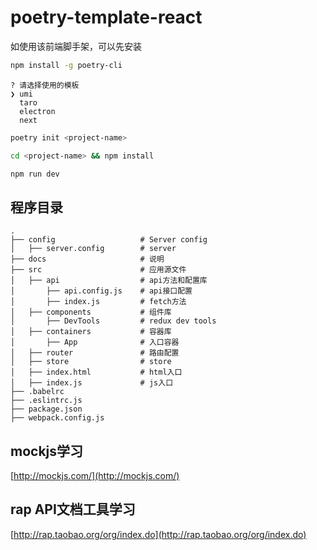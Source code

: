# poetry-template-react

如使用该前端脚手架，可以先安装

```bash
npm install -g poetry-cli
```

```
? 请选择使用的模板
❯ umi
  taro
  electron
  next
```

```bash
poetry init <project-name>

cd <project-name> && npm install

npm run dev
```

## 程序目录

```
.
├── config                   # Server config
│   ├── server.config        # server
├── docs                     # 说明
├── src                      # 应用源文件
│   ├── api                  # api方法和配置库
│       ├── api.config.js    # api接口配置
│       ├── index.js         # fetch方法
│   ├── components           # 组件库
│       ├── DevTools         # redux dev tools
│   ├── containers           # 容器库
│       ├── App              # 入口容器
│   ├── router               # 路由配置
│   ├── store                # store
│   ├── index.html           # html入口
│   ├── index.js             # js入口
├── .babelrc 
├── .eslintrc.js 
├── package.json 
├── webpack.config.js 
```

## mockjs学习

[http://mockjs.com/](http://mockjs.com/)

## rap API文档工具学习

[http://rap.taobao.org/org/index.do](http://rap.taobao.org/org/index.do)
